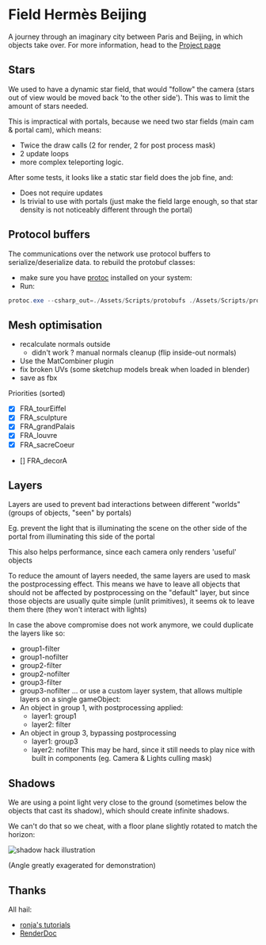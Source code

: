 # Field Hermès Beijing
A journey through an imaginary city between Paris and Beijing, in which objects take over.
For more information, head to the [Project page](https://bastiengirschig.com/item/377)

## Stars
We used to have a dynamic star field, that would "follow" the camera (stars out of view would be
moved back 'to the other side'). This was to limit the amount of stars needed.

This is impractical with portals, because we need two star fields (main cam & portal cam), which means:
- Twice the draw calls (2 for render, 2 for post process mask)
- 2 update loops
- more complex teleporting logic.

After some tests, it looks like a static star field does the job fine, and:
- Does not require updates
- Is trivial to use with portals (just make the field large enough, so that star density is not
noticeably different through the portal)

## Protocol buffers
The communications over the network use protocol buffers to serialize/deserialize data.
to rebuild the protobuf classes:

- make sure you have [protoc](https://github.com/protocolbuffers/protobuf) installed on your system:
- Run:
```powershell
protoc.exe --csharp_out=./Assets/Scripts/protobufs ./Assets/Scripts/protobufs/*.proto
```

## Mesh optimisation
- recalculate normals outside
    - didn't work ? manual normals cleanup (flip inside-out normals)
- Use the MatCombiner plugin
- fix broken UVs (some sketchup models break when loaded in blender)
- save as fbx

Priorities (sorted)
- [x] FRA_tourEiffel
- [x] FRA_sculpture
- [x] FRA_grandPalais
- [x] FRA_louvre
- [x] FRA_sacreCoeur
- [] FRA_decorA

## Layers
Layers are used to prevent bad interactions between different "worlds" (groups of objects, "seen" by portals)

Eg. prevent the light that is illuminating the scene on the other side of the portal from illuminating this side of the portal

This also helps performance, since each camera only renders 'useful' objects

To reduce the amount of layers needed, the same layers are used to mask the postprocessing effect.
This means we have to leave all objects that should not be affected by postprocessing on the "default" layer, but since those
objects are usually quite simple (unlit primitives), it seems ok to leave them there (they won't interact with lights)

In case the above compromise does not work anymore, we could duplicate the layers like so:
- group1-filter
- group1-nofilter
- group2-filter
- group2-nofilter
- group3-filter
- group3-nofilter
...
or use a custom layer system, that allows multiple layers on a single gameObject:
- An object in group 1, with postprocessing applied:
    - layer1: group1
    - layer2: filter
- An object in group 3, bypassing postprocessing
    - layer1: group3
    - layer2: nofilter
This may be hard, since it still needs to play nice with built in components (eg. Camera & Lights culling mask)

## Shadows
We are using a point light very close to the ground (sometimes below the objects that cast its shadow), which
should create infinite shadows.

We can't do that so we cheat, with a floor plane slightly rotated to match the horizon:

![shadow hack illustration](projectDoc/shadow.png)

(Angle greatly exagerated for demonstration)

## Thanks
All hail:
- [ronja's tutorials](https://www.ronja-tutorials.com/)
- [RenderDoc](https://renderdoc.org/)
